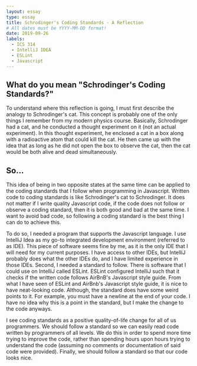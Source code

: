 ```yaml
---
layout: essay
type: essay
title: Schrodinger's Coding Standards - A Reflection
# All dates must be YYYY-MM-DD format!
date: 2019-09-26
labels:
  - ICS 314
  - IntelliJ IDEA
  - ESLint
  - Javascript
---
```

## What do you mean "Schrodinger's Coding Standards?"
To understand where this reflection is going, I must first describe the analogy to Schrodinger's cat. This concept is probably one of the only things I remember from my modern physics course. Basically, Schrodinger had a cat, and he conducted a thought experiment on it (not an actual experiment). In this thought experiment, he enclosed a cat in a box along with a radioactive atom that could kill the cat. He then came up with the idea that as long as he did not open the box to observe the cat, then the cat would be both alive and dead simultaneously. 

## So...
This idea of being in two opposite states at the same time can be applied to the coding standards that I follow when programming in Javascript. Written code to coding standards is like Schrodinger's cat to Schrodinger. It does not matter if I write quality Javascript code, if the code does not follow or observe a coding standard, then it is both good and bad at the same time. I want to avoid bad code, so following a coding standard is the best thing I can do to achieve this. 

To do so, I needed a program that supports the Javascript language. I use IntelliJ Idea as my go-to integrated development environment (referred to as IDE). This piece of software seems fine by me, as it is the only IDE that I will need for my current purposes. I have access to other IDEs, but IntelliJ probably does what the other IDEs do, and I have limited experience in those IDEs. Second, I needed a standard to follow. There is software that I could use on IntelliJ called ESLint. ESLint configured IntelliJ such that it checks if the written code follows AirBnB's Javascript style guide. From what I have seen of ESLint and AirBnb's Javascript style guide, it is nice to have neat-looking code. Although, the standard does have some weird points to it. For example, you must have a newline at the end of your code. I have no idea why this is a point in the standard, but I make the change to the code anyways. 

I see coding standards as a positive quality-of-life change for all of us programmers. We should follow a standard so we can easily read code written by programmers of all levels. We do this in order to spend more time trying to improve the code, rather than spending hours upon hours trying to understand the code (assuming no comments or documentation of said code were provided). Finally, we should follow a standard so that our code looks nice. 